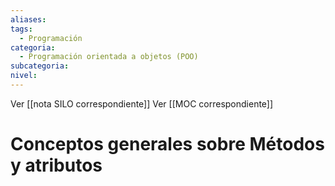 ```yaml
---
aliases: 
tags:
  - Programación
categoria:
  - Programación orientada a objetos (POO)
subcategoria: 
nivel:
---
```



Ver [[nota SILO correspondiente]]
Ver [[MOC correspondiente]]

# Conceptos generales sobre  Métodos y atributos



# 

```

```






